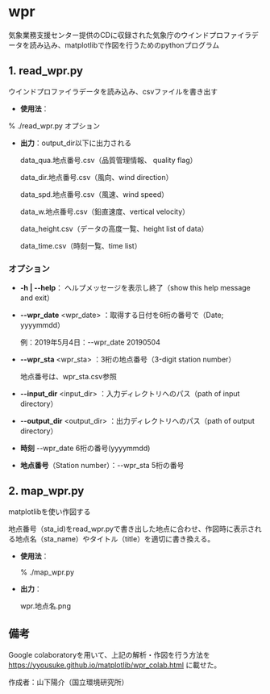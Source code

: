 # wpr

気象業務支援センター提供のCDに収録された気象庁のウインドプロファイラデータを読み込み、matplotlibで作図を行うためのpythonプログラム

## 1. read_wpr.py

ウインドプロファイラデータを読み込み、csvファイルを書き出す

- **使用法**：

% ./read_wpr.py オプション

- **出力**：output_dir以下に出力される

    data_qua.地点番号.csv（品質管理情報、 quality flag）

    data_dir.地点番号.csv（風向、wind direction）

    data_spd.地点番号.csv（風速、wind speed）

    data_w.地点番号.csv（鉛直速度、vertical velocity）

    data_height.csv（データの高度一覧、height list of data）

    data_time.csv（時刻一覧、time list）

### オプション

- **-h |  --help**： ヘルプメッセージを表示し終了（show this help message and exit）

- **--wpr_date** <wpr_date> ：取得する日付を6桁の番号で（Date; yyyymmdd）

    例：2019年5月4日：--wpr_date 20190504

- **--wpr_sta** <wpr_sta> ：3桁の地点番号（3-digit station number）

    地点番号は、wpr_sta.csv参照

- **--input_dir** <input_dir> ：入力ディレクトリへのパス（path of input directory）

- **--output_dir** <output_dir> ：出力ディレクトリへのパス（path of output directory）

- **時刻**  --wpr_date 6桁の番号(yyyymmdd)

- **地点番号**（Station number）：--wpr_sta 5桁の番号


## 2. map_wpr.py

matplotlibを使い作図する

地点番号（sta_id)をread_wpr.pyで書き出した地点に合わせ、作図時に表示される地点名（sta_name）やタイトル（title）を適切に書き換える。

- **使用法**：

    % ./map_wpr.py

- **出力**：

    wpr.地点名.png

## 備考

Google colaboratoryを用いて、上記の解析・作図を行う方法を https://yyousuke.github.io/matplotlib/wpr_colab.html に載せた。

作成者：山下陽介（国立環境研究所）
